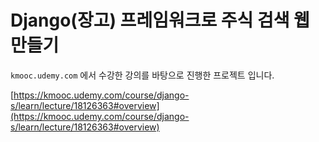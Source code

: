 # Django(장고) 프레임워크로 주식 검색 웹 만들기
`kmooc.udemy.com` 에서 수강한 강의를 바탕으로 진행한 프로젝트 입니다.  

[https://kmooc.udemy.com/course/django-s/learn/lecture/18126363#overview](https://kmooc.udemy.com/course/django-s/learn/lecture/18126363#overview)